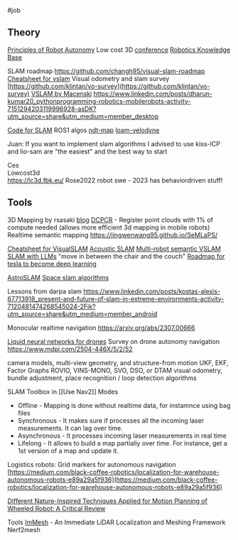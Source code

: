 #job 

## Theory
[Principles of Robot Autonomy](https://stanfordasl.github.io//aa274a/)
Low cost 3D [conference](https://lc3d.fbk.eu/)
[Robotics Knowledge Base](https://roboticsknowledgebase.com/wiki/sensing/pcl/#3d-slam)

SLAM roadmap
https://github.com/changh95/visual-slam-roadmap
[Cheatsheet for vslam](https://www.linkedin.com/posts/terrywu777_vslam-computervision-imageprocessing-activity-7002272675603619840-j9eL?utm_source=share&utm_medium=member_desktop)
Visual odometry and slam survey 
[https://github.com/klintan/vo-survey](https://github.com/klintan/vo-survey)
[VSLAM by Macenski](https://arxiv.org/pdf/2107.07589.pdf) 
https://www.linkedin.com/posts/dharun-kumar20_pythonprogramming-robotics-mobilerobots-activity-7151294203119996928-asDK?utm_source=share&utm_medium=member_desktop

[Code for SLAM](https://www.linkedin.com/posts/hyunggi-chang_slam-visualslam-lidarslam-ugcPost-7138388598411730945-ZL9G?utm_source=share&utm_medium=member_android)
ROS1 algos
[ndt-map](http://wiki.ros.org/ndt_map)
[loam-velodyne](http://wiki.ros.org/loam_velodyne)

Juan:
If you want to implement slam algorithms I advised to use kiss-ICP and lio-sam are "the easiest" and the best way to start 

Ces  
Lowcost3d  
https://lc3d.fbk.eu/
Rose2022 robot swe - 2023 has behaviordriven stuff!

## Tools
3D Mapping by rsasaki [blog](https://medium.com/@rsasaki0109/3d-mapping-with-graph-slam-using-3d-lidar-in-ros2-12ea7140e548)
[DCPCR](https://www.linkedin.com/posts/cyrill-stachniss-736233173_talk-by-l-wiesmann-dcpcr-deep-compressed-activity-6977007398657921024-FWDE) - Register point clouds with 1% of compute needed (allows more efficient 3d mapping in mobile robots)
Realtime semantic mapping
https://jingwenwang95.github.io/SeMLaPS/

[Cheatsheet for VisualSLAM](https://www.linkedin.com/posts/terrywu777_vslam-computervision-imageprocessing-activity-7002272675603619840-j9eL?utm_source=share&utm_medium=member_desktop) 
[Acoustic SLAM](https://towardsdatascience.com/acoustic-slam-state-of-the-art-review-3e5f45aeb345)
[Multi-robot semantic VSLAM](https://www.linkedin.com/posts/open-source-robotics-foundation_resilient-and-distributed-multi-robot-visual-activity-7059397960140283904-twJ0?utm_source=share&utm_medium=member_desktop)
[SLAM with LLMs](https://www.linkedin.com/posts/chenguang-huang-53b287254_can-a-robot-navigate-to-the-sound-theyve-ugcPost-7042145643150110720-KZtR?utm_source=share&utm_medium=member_desktop) "move in between the chair and the couch"
[Roadmap for tesla to become deep learning](https://www.linkedin.com/posts/jeremycohen2626_breakdown-how-tesla-will-transition-from-activity-7108411108306100224-ZP1C?utm_source=share&utm_medium=member_android)

[AstroSLAM](https://techxplore-com.cdn.ampproject.org/c/s/techxplore.com/news/2022-12-enable-autonomous-spacecraft-deep-space-missions.amp)
[Space slam algorithms](https://uk.artechhouse.com/mobile/Navigation-and-Tracking-in-Space-Analysis-and-Algorithms-P2215.aspx)

Lessons from darpa slam
https://www.linkedin.com/posts/kostas-alexis-67713918_present-and-future-of-slam-in-extreme-environments-activity-7120481474268545024-2Fik?utm_source=share&utm_medium=member_android

Monocular realtime navigation
https://arxiv.org/abs/2307.00666

[Liquid neural networks for drones](https://spectrum.ieee.org/liquid-neural-networks)
Survey on drone autonomy navigation
https://www.mdpi.com/2504-446X/5/2/52

camera models, multi-view geometry, and structure-from motion
UKF, EKF, Factor Graphs
ROVIO, VINS-MONO, SVO, DSO, or DTAM
visual odometry, bundle adjustment, place recognition / loop detection algorithms

SLAM Toolbox in [[Use Nav2]]
Modes
- Offline - Mapping is done without realtime data, for instamnce using bag files
- Synchronous - It makes sure if processes all the incoming laser measurements. It can lag over time.
- Asynchronous - It processes incoming laser measurements in real time
- Lifelong - It allows to build a map partially over time. For instance, get a 1st version of a map and update it.

Logistics robots: Grid markers for autonomous navigation  
[https://medium.com/black-coffee-robotics/localization-for-warehouse-autonomous-robots-e89a29a5f936](https://medium.com/black-coffee-robotics/localization-for-warehouse-autonomous-robots-e89a29a5f936)

[Different Nature-Inspired Techniques Applied for Motion Planning of Wheeled Robot: A Critical Review](https://www.researchgate.net/profile/Dr-Anish-Pandey-2/publication/326671343_Different_Nature-Inspired_Techniques_Applied_for_Motion_Planning_of_Wheeled_Robot_A_Critical_Review/links/5b5c81460f7e9bc79a6c3963/Different-Nature-Inspired-Techniques-Applied-for-Motion-Planning-of-Wheeled-Robot-A-Critical-Review.pdf)

Tools
[ImMesh](https://github.com/hku-mars/ImMesh) - An Immediate LiDAR Localization and Meshing Framework
Nerf2mesh